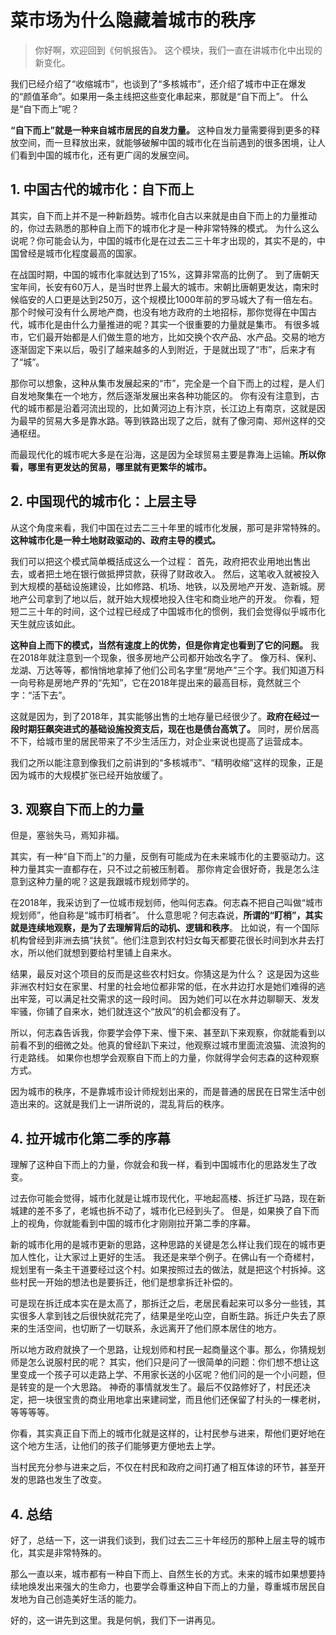 # 菜市场为什么隐藏着城市的秩序

>你好啊，欢迎回到《何帆报告》。
这个模块，我们一直在讲城市化中出现的新变化。

我们已经介绍了“收缩城市”，也谈到了“多核城市”，还介绍了城市中正在爆发的“颜值革命”。如果用一条主线把这些变化串起来，那就是“自下而上”。
什么是“自下而上”呢？

**“自下而上”就是一种来自城市居民的自发力量。** 这种自发力量需要得到更多的释放空间，而一旦释放出来，就能够破解中国的城市化在当前遇到的很多困境，让人们看到中国的城市化，还有更广阔的发展空间。

## 1. 中国古代的城市化：自下而上

其实，自下而上并不是一种新趋势。城市化自古以来就是由自下而上的力量推动的，你过去熟悉的那种自上而下的城市化才是一种非常特殊的模式。
为什么这么说呢？你可能会认为，中国的城市化是在过去二三十年才出现的，其实不是的，中国曾经是城市化程度最高的国家。

在战国时期，中国的城市化率就达到了15%，这算非常高的比例了。
到了唐朝天宝年间，长安有60万人，是当时世界上最大的城市。宋朝比唐朝更发达，南宋时候临安的人口更是达到250万，这个规模比1000年前的罗马城大了有一倍左右。
那个时候可没有什么房地产商，也没有地方政府的土地招标，那你觉得在中国古代，城市化是由什么力量推进的呢？其实一个很重要的力量就是集市。
有很多城市，它们最开始都是人们做生意的地方，比如交换个农产品、水产品。交易的地方逐渐固定下来以后，吸引了越来越多的人到附近，于是就出现了“市”，后来才有了“城”。

那你可以想象，这种从集市发展起来的“市”，完全是一个自下而上的过程，是人们自发地聚集在一个地方，然后逐渐发展出来各种功能区的。
你有没有注意到，古代的城市都是沿着河流出现的，比如黄河边上有汴京，长江边上有南京，这就是因为最早的贸易大多是靠水路。等到铁路出现了之后，就有了像河南、郑州这样的交通枢纽。

而最现代化的城市呢大多是在沿海，这是因为全球贸易主要是靠海上运输。**所以你看，哪里有更发达的贸易，哪里就有更繁华的城市。**

## 2. 中国现代的城市化：上层主导

从这个角度来看，我们中国在过去二三十年里的城市化发展，那可是非常特殊的。**这种城市化是一种土地财政驱动的、政府主导的模式。**

我们可以把这个模式简单概括成这么一个过程：
首先，政府把农业用地出售出去，或者把土地在银行做抵押贷款，获得了财政收入。
然后，这笔收入就被投入到大规模的基础设施建设，比如修路、机场、地铁，以及房地产开发、造新城。房地产公司拿到了地以后，就开始大规模地投入住宅和商业地产的开发。
你看，短短二三十年的时间，这个过程已经成了中国城市化的惯例，我们会觉得似乎城市化天生就应该如此。

**这种自上而下的模式，当然有速度上的优势，但是你肯定也看到了它的问题。** 我在2018年就注意到一个现象，很多房地产公司都开始改名字了。
像万科、保利、龙湖、万达等等，都悄悄地拿掉了他们公司名字里“房地产”三个字。我们知道万科一向号称是房地产界的“先知”，它在2018年提出来的最高目标，竟然就三个字：“活下去”。

这就是因为，到了2018年，其实能够出售的土地存量已经很少了。**政府在经过一段时期狂飙突进式的基础设施投资支后，现在也是债台高筑了。** 同时，房价居高不下，给城市里的居民带来了不少生活压力，对企业来说也提高了运营成本。

我们之所以能注意到像我们之前讲到的“多核城市”、“精明收缩”这样的现象，正是因为城市的大规模扩张已经开始放缓了。

## 3. 观察自下而上的力量

但是，塞翁失马，焉知非福。

其实，有一种“自下而上”的力量，反倒有可能成为在未来城市化的主要驱动力。这种力量其实一直都存在，只不过之前被压制着。
那你肯定会很好奇，我是怎么注意到这种力量的呢？这是我跟城市规划师学的。

在2018年，我采访到了一位城市规划师，他叫何志森。何志森不把自己叫做“城市规划师”，他自称是“城市盯梢者”。
什么意思呢？何志森说，**所谓的“盯梢”，其实就是连续地观察，是为了去理解背后的动机、逻辑和秩序**。
比如说，有一个国际机构曾经到非洲去搞“扶贫”。他们注意到农村妇女每天都要花很长时间到水井去打水，所以他们就想到要给村里铺上自来水。

结果，最反对这个项目的反而是这些农村妇女。你猜这是为什么？
这是因为这些非洲农村妇女在家里、村里的社会地位都非常的低，在水井边打水是她们难得的逃出牢笼，可以满足社交需求的这一段时间。
因为她们可以在水井边聊聊天、发发牢骚，你铺了自来水，她们就连这个“放风”的机会都没有了。

所以，何志森告诉我，你要学会停下来、慢下来、甚至趴下来观察，你就能看到以前看不到的细微之处。他真的曾经趴下来过，他观察过城市里面流浪猫、流浪狗的行走路线。
如果你也想学会观察自下而上的力量，你就得学会何志森的这种观察方式。

因为城市的秩序，不是靠城市设计师规划出来的，而是普通的居民在日常生活中创造出来的。这就是我们上一讲所说的，混乱背后的秩序。

## 4. 拉开城市化第二季的序幕

理解了这种自下而上的力量，你就会和我一样，看到中国城市化的思路发生了改变。

过去你可能会觉得，城市化就是让城市现代化，平地起高楼、拆迁扩马路，现在新城建的差不多了，老城也拆不动了，城市化已经到头了。
但是，如果换了自下而上的视角，你就能看到中国的城市化才刚刚拉开第二季的序幕。

新的城市化用的是城市更新的思路，这种思路的关键是怎么样让我们现在的城市更加人性化，让大家过上更好的生活。
我还是来举个例子。在佛山有一个奇槎村，规划里有一条主干道要经过这个村。如果按照过去的做法，就是把这个村拆掉。这些村民一开始的想法也是要拆迁，他们是想拿拆迁补偿的。

可是现在拆迁成本实在是太高了，那拆迁之后，老居民看起来可以多分一些钱，其实很多人拿到钱之后很快就花完了，结果是坐吃山空，自断生路。拆迁户失去了原来的生活空间，也切断了一切联系，永远离开了他们原本居住的地方。

所以地方政府就换了一个思路，让规划师和村民一起商量这个事。那么，你猜规划师是怎么说服村民的呢？
其实，他们只是问了一很简单的问题：你们想不想让这里变成一个孩子可以走路上学、不用家长送的小区呢？他们问的是一个小问题，但是转变的是一个大思路。
神奇的事情就发生了。最后不仅路修好了，村民还决定，把一块很宝贵的商业用地拿出来建祠堂，而且他们还保留了村头的一棵老树，等等等等。

你看，其实真正自下而上的城市化就是这样的，让村民参与进来，帮他们更好地在这个地方生活，让他们的孩子们能够更方便地去上学。

当村民充分参与进来之后，不仅在村民和政府之间打通了相互体谅的环节，甚至开发的思路也发生了改变。

## 4. 总结

好了，总结一下，这一讲我们谈到，我们过去二三十年经历的那种上层主导的城市化，其实是非常特殊的。

那么一直以来，城市都有一种自下而上、自然生长的方式。未来的城市如果想要持续地焕发出来强大的生命力，也要学会尊重这种自下而上的力量，尊重城市居民自发地为自己创造美好生活的能力。

好的，这一讲先到这里。我是何帆，我们下一讲再见。